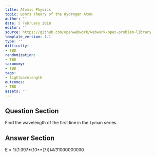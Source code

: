 ```yaml
---
title: Atomic Physics
topic: Bohrs Theory of the Hydrogen Atom
author: ''
date: 5 February 2018
editor: ''
source: https://github.com/openwebwork/webwork-open-problem-library
template_version: 1.1
type: ''
difficulty:
- TBD
randomization:
- TBD
taxonomy:
- TBD
tags:
- lightwavelength
outcomes:
- TBD
assets: ''
---
```


## Question Section 

Find the wavelength of the first line in the Lyman series.



## Answer Section

E = 1/(1.097*(10**(7)))*4/3*1000000000
